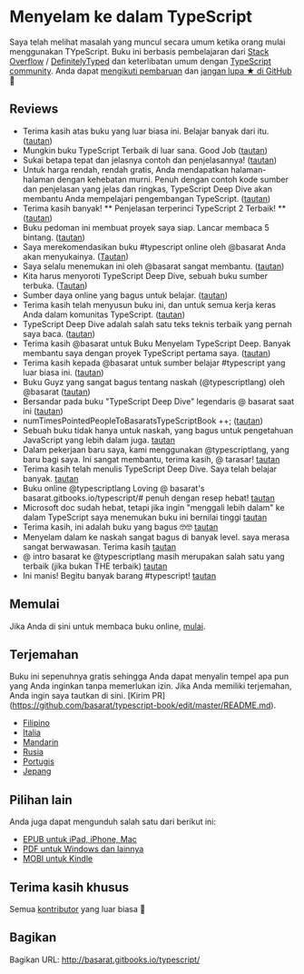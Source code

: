 Menyelam ke dalam TypeScript
=======

Saya telah melihat masalah yang muncul secara umum ketika orang mulai menggunakan TYpeScript. Buku ini berbasis pembelajaran dari [Stack Overflow](http://stackoverflow.com/tags/typescript/topusers) / [DefinitelyTyped](https://github.com/DefinitelyTyped/) dan keterlibatan umum dengan [TypeScript community](https://github.com/TypeStrong/). Anda dapat [mengikuti pembaruan](https://twitter.com/basarat) dan [jangan lupa ★ di GitHub](https://github.com/basarat/typescript-book) 🌹

## Reviews

* Terima kasih atas buku yang luar biasa ini. Belajar banyak dari itu. ([tautan](https://www.gitbook.com/book/basarat/typescript/discussions/21#comment-1468279131934))
* Mungkin buku TypeScript Terbaik di luar sana. Good Job ([tautan](https://twitter.com/thelondonjs/status/756419561570852864))
* Sukai betapa tepat dan jelasnya contoh dan penjelasannya! ([tautan](https://twitter.com/joe_mighty/status/758290957280346112))
* Untuk harga rendah, rendah gratis, Anda mendapatkan halaman-halaman dengan kehebatan murni. Penuh dengan contoh kode sumber dan penjelasan yang jelas dan ringkas, TypeScript Deep Dive akan membantu Anda mempelajari pengembangan TypeScript. ([tautan](https://www.nativescript.org/blog/details/free-book-typescript-deep-dive))
* Terima kasih banyak! ** Penjelasan terperinci TypeScript 2 Terbaik! ** ([tautan](https://www.gitbook.com/book/basarat/typescript/discussions/38))
* Buku pedoman ini membuat proyek saya siap. Lancar membaca 5 bintang. ([tautan](https://twitter.com/thebabellion/status/779888195559235584))
* Saya merekomendasikan buku #typescript online oleh @basarat Anda akan menyukainya. ([Tautan](https://twitter.com/markpieszak/status/788099306590969860))
* Saya selalu menemukan ini oleh @basarat sangat membantu. ([tautan](https://twitter.com/Brocco/status/789887640656945152))
* Kita harus menyoroti TypeScript Deep Dive, sebuah buku sumber terbuka. ([Tautan](https://www.siliconrepublic.com/enterprise/typescript-programming-javascript))
* Sumber daya online yang bagus untuk belajar. ([tautan](https://twitter.com/rdfuhr/status/790193307708076035))
* Terima kasih telah menyusun buku ini, dan untuk semua kerja keras Anda dalam komunitas TypeScript. ([tautan](https://github.com/basarat/typescript-book/pull/183#issuecomment-257799713))
* TypeScript Deep Dive adalah salah satu teks teknis terbaik yang pernah saya baca. ([tautan](https://twitter.com/borekb/status/794287092272599040))
* Terima kasih @basarat untuk Buku Menyelam TypeScript Deep. Banyak membantu saya dengan proyek TypeScript pertama saya. ([tautan](https://twitter.com/betolinck/status/797901548562960384))
* Terima kasih kepada @basarat untuk sumber belajar #typescript yang luar biasa ini. ([tautan](https://twitter.com/markuse1501/status/799116176815230976))
* Buku Guyz yang sangat bagus tentang naskah (@typescriptlang) oleh @basarat ([tautan](https://twitter.com/deeinlove/status/813245965507260417))
* Bersandar pada buku "TypeScript Deep Dive" legendaris @ basarat saat ini ([tautan](https://twitter.com/sitapati/status/814379404956532737))
* numTimesPointedPeopleToBasaratsTypeScriptBook ++; ([tautan](https://twitter.com/brocco/status/814227741696462848))
* Sebuah buku tidak hanya untuk naskah, yang bagus untuk pengetahuan JavaScript yang lebih dalam juga. [tautan](https://www.gitbook.com/book/basarat/typescript/discussions/59)
* Dalam pekerjaan baru saya, kami menggunakan @typescriptlang, yang baru bagi saya. Ini sangat membantu, terima kasih, @ tarasar! [tautan](https://twitter.com/netchkin/status/855339390566096896)
* Terima kasih telah menulis TypeScript Deep Dive. Saya telah belajar banyak. [tautan](https://twitter.com/buctwbzs/status/857198618704355328?refsrc=email&s=11)
* Buku online @typescriptlang Loving @ basarat's basarat.gitbooks.io/typescript/# penuh dengan resep hebat! [tautan](https://twitter.com/ericliprandi/status/857608837309677568)
* Microsoft doc sudah hebat, tetapi jika ingin "menggali lebih dalam" ke dalam TypeScript saya menemukan buku ini bernilai tinggi [tautan](https://twitter.com/caludio/status/876729910550831104)
* Terima kasih, ini adalah buku yang bagus 🤓🤓 [tautan](https://twitter.com/jjwonmin/status/885666375548547073)
* Menyelam dalam ke naskah sangat bagus di banyak level. saya merasa sangat berwawasan. Terima kasih [tautan](https://twitter.com/orenmizr/status/891083492787970053)
* @ intro basarat ke @typescriptlang masih merupakan salah satu yang terbaik (jika bukan THE terbaik) [tautan](https://twitter.com/stevealee/status/953953255968698368)
* Ini manis! Begitu banyak barang #typescript! [tautan](https://twitter.com/pauliescanlon/status/989898852474998784)

## Memulai
Jika Anda di sini untuk membaca buku online, [mulai](http://basarat.gitbooks.io/typescript/content/docs/getting-started.html).

## Terjemahan
Buku ini sepenuhnya gratis sehingga Anda dapat menyalin tempel apa pun yang Anda inginkan tanpa memerlukan izin. Jika Anda memiliki terjemahan, Anda ingin saya tautkan di sini. [Kirim PR] (https://github.com/basarat/typescript-book/edit/master/README.md).
* [Filipino](https://github.com/themarshann/typescript-book-fil)
* [Italia](https://github.com/TizioFittizio/typescript-book)
* [Mandarin](https://github.com/jkchao/typescript-book-chinese)
* [Rusia](https://github.com/etroynov/typescript-book)
* [Portugis](https://github.com/overlineink/typescript-book)
* [Jepang](https://github.com/yohamta/typescript-book)

## Pilihan lain
Anda juga dapat mengunduh salah satu dari berikut ini:
* [EPUB untuk iPad, iPhone, Mac](https://www.gitbook.com/download/epub/book/basarat/typescript)
* [PDF untuk Windows dan lainnya](https://www.gitbook.com/download/pdf/book/basarat/typescript)
* [MOBI untuk Kindle](https://www.gitbook.com/download/mobi/book/basarat/typescript)

## Terima kasih khusus
Semua [kontributor](https://github.com/basarat/typescript-book/graphs/contributors) yang luar biasa 🌹

## Bagikan
Bagikan URL: http://basarat.gitbooks.io/typescript/
